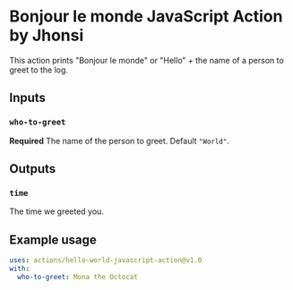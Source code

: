 # Bonjour le monde JavaScript Action by Jhonsi

This action prints "Bonjour le monde" or "Hello" + the name of a person to greet to the log.

## Inputs

### `who-to-greet`

**Required** The name of the person to greet. Default `"World"`.

## Outputs

### `time`

The time we greeted you.

## Example usage

```yaml
uses: actions/hello-world-javascript-action@v1.0
with:
  who-to-greet: Mona the Octocat
```
